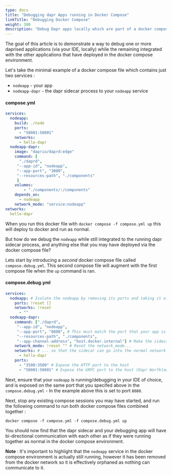 ```yaml
---
type: docs
title: "Debugging dapr Apps running in Docker Compose"
linkTitle: "Debugging Docker Compose"
weight: 300
description: "Debug Dapr apps locally which are part of a docker compose deployment"
---
```


The goal of this article is to demonstrate a way to debug one or more daprised applications (via your IDE, locally) while the remaining integrated with the other applications that have deployed in the docker compose environment.

Let's take the minimal example of a docker compose file which contains just two services :
- `nodeapp` - your app
- `nodeapp-dapr` - the dapr sidecar process to your `nodeapp` service

#### compose.yml
```yaml
services:
  nodeapp:
    build: ./node
    ports:
      - "50001:50001"
    networks:
      - hello-dapr
  nodeapp-dapr:
    image: "daprio/daprd:edge"
    command: [
      "./daprd",
     "--app-id", "nodeapp",
     "--app-port", "3000",
     "--resources-path", "./components"
     ]
    volumes:
        - "./components/:/components"
    depends_on:
      - nodeapp
    network_mode: "service:nodeapp"
networks:
  hello-dapr
```

When you run this docker file with `docker compose -f compose.yml up` this will deploy to docker and run as normal.

But how do we debug the `nodeapp` while still integrated to the running dapr sidecar process, and anything else that you may have deployed via the docker compose file? 

Lets start by introducing a *second* docker compose file called `compose.debug.yml`. This second compose file will augment with the first compose file when the `up` command is ran.

#### compose.debug.yml
```yaml
services:
  nodeapp: # Isolate the nodeapp by removing its ports and taking it off the network
    ports: !reset []
    networks: !reset
      - ""
  nodeapp-dapr:
    command: ["./daprd",
     "--app-id", "nodeapp",
     "--app-port", "8080", # This must match the port that your app is exposed on when debugging in the IDE
     "--resources-path", "./components",
     "--app-channel-address", "host.docker.internal"] # Make the sidecar look on the host for the App Channel
    network_mode: !reset "" # Reset the network_mode...
    networks: # ... so that the sidecar can go into the normal network
      - hello-dapr
    ports:
      - "3500:3500" # Expose the HTTP port to the host
      - "50001:50001" # Expose the GRPC port to the host (Dapr Worfklows depends upon the GRPC channel)

```

Next, ensure that your `nodeapp` is running/debugging in your IDE of choice, and is exposed on the same port that you specifed above in the `compose.debug.yml` - In the example above this is set to port `8080`.

Next, stop any existing compose sessions you may have started, and run the following command to run both docker compose files combined together :

`docker compose -f compose.yml -f compose.debug.yml up`

You should now find that the dapr sidecar and your debugging app will have bi-directional communication with each other as if they were running together as normal in the docker compose environment.

**Note** : It's important to highlight that the `nodeapp` service in the docker compose environment is actually still running, however it has been removed from the docker network so it is effectively orphaned as nothing can communicate to it.

